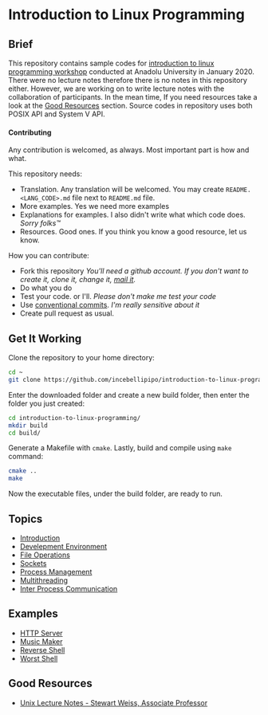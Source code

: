 # Introduction to Linux Programming
## Brief
This repository contains sample codes for [introduction to linux programming workshop](https://kamp.linux.org.tr/2020/kis/kurslar/linux-sistem-programlamaya-giris/) conducted at Anadolu University in January 2020. There were no lecture notes therefore there is no notes in this repository either. However, we are working on to write lecture notes with the collaboration of participants. In the mean time, If you need resources take a look at the [Good Resources](#good-resources) section. Source codes in repository uses both POSIX API and System V API.
#### Contributing
Any contribution is welcomed, as always. Most important part is how and what.

This repository needs:
- Translation. Any translation will be welcomed. You may create `README.<LANG_CODE>.md` file next to `README.md` file.
- More examples. Yes we need more examples
- Explanations for examples. I also didn't write what which code does. _Sorry folks™_
- Resources. Good ones. If you think you know a good resource, let us know.

How you can contribute:
- Fork this repository _You'll need a github account. If you don't want to create it, clone it, change it, [mail it](mailto:emircem.gezer@gmail.com)._
- Do what you do
- Test your code. or I'll. _Please don't make me test your code_
- Use [conventional commits](https://www.conventionalcommits.org). _I'm really sensitive about it_
- Create pull request as usual.

## Get It Working
Clone the repository to your home directory:
```sh
cd ~
git clone https://github.com/incebellipipo/introduction-to-linux-programming.git
```
Enter the downloaded folder and create a new build folder, then enter the folder you just created:
```sh
cd introduction-to-linux-programming/
mkdir build
cd build/
```
Generate a Makefile with `cmake`. Lastly, build and compile using `make` command:
```sh
cmake ..
make
```
Now the executable files, under the build folder, are ready to run.

## Topics
- [Introduction](00-introduction)
- [Develepment Environment](01-development-environment)
- [File Operations](02-file-operations)
- [Sockets](03-sockets)
- [Process Management](04-process-management)
- [Multithreading](05-multithreading)
- [Inter Process Communication](06-inter-process-communication)

## Examples
- [HTTP Server](07-projects/01-http-server-fantasy)
- [Music Maker](07-projects/02-musicmaker)
- [Reverse Shell](07-projects/03-reverse-shell)
- [Worst Shell](07-projects/04-worst-shell)

## Good Resources
- [Unix Lecture Notes - Stewart Weiss, Associate Professor](http://www.compsci.hunter.cuny.edu/~sweiss/course_materials/unix_lecture_notes.php?fbclid=IwAR3q1vunyp8N2yxauL_pqTGllDxSKBOjl-DrjGcd3A0E5JEuc72djsJDMAw)

